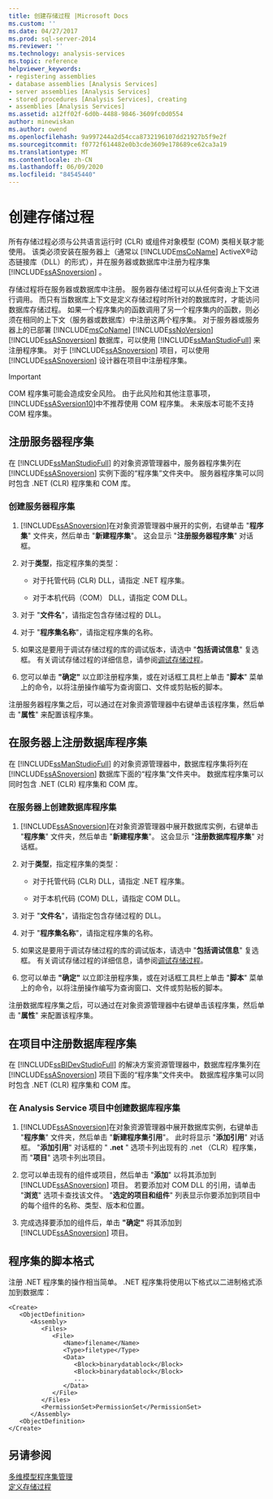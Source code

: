 ```yaml
---
title: 创建存储过程 |Microsoft Docs
ms.custom: ''
ms.date: 04/27/2017
ms.prod: sql-server-2014
ms.reviewer: ''
ms.technology: analysis-services
ms.topic: reference
helpviewer_keywords:
- registering assemblies
- database assemblies [Analysis Services]
- server assemblies [Analysis Services]
- stored procedures [Analysis Services], creating
- assemblies [Analysis Services]
ms.assetid: a12ff02f-6d0b-4488-9846-3609fc0d0554
author: minewiskan
ms.author: owend
ms.openlocfilehash: 9a997244a2d54cca8732196107dd21927b5f9e2f
ms.sourcegitcommit: f0772f614482e0b3cde3609e178689ce62ca3a19
ms.translationtype: MT
ms.contentlocale: zh-CN
ms.lasthandoff: 06/09/2020
ms.locfileid: "84545440"
---
```

# <a name="creating-stored-procedures"></a>创建存储过程
  所有存储过程必须与公共语言运行时 (CLR) 或组件对象模型 (COM) 类相关联才能使用。 该类必须安装在服务器上（通常以 [!INCLUDE[msCoName](../../includes/msconame-md.md)] ActiveX®动态链接库（DLL）的形式），并在服务器或数据库中注册为程序集 [!INCLUDE[ssASnoversion](../../includes/ssasnoversion-md.md)] 。  
  
 存储过程将在服务器或数据库中注册。 服务器存储过程可以从任何查询上下文进行调用。 而只有当数据库上下文是定义存储过程时所针对的数据库时，才能访问数据库存储过程。 如果一个程序集内的函数调用了另一个程序集内的函数，则必须在相同的上下文（服务器或数据库）中注册这两个程序集。 对于服务器或服务器上的已部署 [!INCLUDE[msCoName](../../includes/msconame-md.md)] [!INCLUDE[ssNoVersion](../../includes/ssnoversion-md.md)] [!INCLUDE[ssASnoversion](../../includes/ssasnoversion-md.md)] 数据库，可以使用 [!INCLUDE[ssManStudioFull](../../includes/ssmanstudiofull-md.md)] 来注册程序集。 对于 [!INCLUDE[ssASnoversion](../../includes/ssasnoversion-md.md)] 项目，可以使用 [!INCLUDE[ssASnoversion](../../includes/ssasnoversion-md.md)] 设计器在项目中注册程序集。  
  
> [!IMPORTANT]  
>  COM 程序集可能会造成安全风险。 由于此风险和其他注意事项， [!INCLUDE[ssASversion10](../../includes/ssasversion10-md.md)]中不推荐使用 COM 程序集。 未来版本可能不支持 COM 程序集。  
  
## <a name="registering-a-server-assembly"></a>注册服务器程序集  
 在 [!INCLUDE[ssManStudioFull](../../includes/ssmanstudiofull-md.md)] 的对象资源管理器中，服务器程序集列在 [!INCLUDE[ssASnoversion](../../includes/ssasnoversion-md.md)] 实例下面的“程序集”文件夹中。 服务器程序集可以同时包含 .NET (CLR) 程序集和 COM 库。  
  
### <a name="to-create-a-server-assembly"></a>创建服务器程序集  
  
1.  [!INCLUDE[ssASnoversion](../../includes/ssasnoversion-md.md)]在对象资源管理器中展开的实例，右键单击 "**程序集**" 文件夹，然后单击 "**新建程序集**"。 这会显示 "**注册服务器程序集**" 对话框。  
  
2.  对于**类型**，指定程序集的类型：  
  
    -   对于托管代码 (CLR) DLL，请指定 .NET 程序集。  
  
    -   对于本机代码（COM） DLL，请指定 COM DLL。  
  
3.  对于 "**文件名**"，请指定包含存储过程的 DLL。  
  
4.  对于 "**程序集名称**"，请指定程序集的名称。  
  
5.  如果这是要用于调试存储过程的库的调试版本，请选中 "**包括调试信息**" 复选框。 有关调试存储过程的详细信息，请参阅[调试存储过程](debugging-stored-procedures.md)。  
  
6.  您可以单击 **"确定"** 以立即注册程序集，或在对话框工具栏上单击 "**脚本**" 菜单上的命令，以将注册操作编写为查询窗口、文件或剪贴板的脚本。  
  
 注册服务器程序集之后，可以通过在对象资源管理器中右键单击该程序集，然后单击 "**属性**" 来配置该程序集。  
  
## <a name="registering-a-database-assembly-on-the-server"></a>在服务器上注册数据库程序集  
 在 [!INCLUDE[ssManStudioFull](../../includes/ssmanstudiofull-md.md)] 的对象资源管理器中，数据库程序集将列在 [!INCLUDE[ssASnoversion](../../includes/ssasnoversion-md.md)] 数据库下面的“程序集”文件夹中。 数据库程序集可以同时包含 .NET (CLR) 程序集和 COM 库。  
  
### <a name="to-create-a-database-assembly-on-a-server"></a>在服务器上创建数据库程序集  
  
1.  [!INCLUDE[ssASnoversion](../../includes/ssasnoversion-md.md)]在对象资源管理器中展开数据库实例，右键单击 "**程序集**" 文件夹，然后单击 "**新建程序集**"。 这会显示 "**注册数据库程序集**" 对话框。  
  
2.  对于**类型**，指定程序集的类型：  
  
    -   对于托管代码 (CLR) DLL，请指定 .NET 程序集。  
  
    -   对于本机代码 (COM) DLL，请指定 COM DLL。  
  
3.  对于 "**文件名**"，请指定包含存储过程的 DLL。  
  
4.  对于 "**程序集名称**"，请指定程序集的名称。  
  
5.  如果这是要用于调试存储过程的库的调试版本，请选中 "**包括调试信息**" 复选框。 有关调试存储过程的详细信息，请参阅[调试存储过程](debugging-stored-procedures.md)。  
  
6.  您可以单击 **"确定"** 以立即注册程序集，或在对话框工具栏上单击 "**脚本**" 菜单上的命令，以将注册操作编写为查询窗口、文件或剪贴板的脚本。  
  
 注册数据库程序集之后，可以通过在对象资源管理器中右键单击该程序集，然后单击 "**属性**" 来配置该程序集。  
  
## <a name="registering-a-database-assembly-in-a-project"></a>在项目中注册数据库程序集  
 在 [!INCLUDE[ssBIDevStudioFull](../../includes/ssbidevstudiofull-md.md)] 的解决方案资源管理器中，数据库程序集列在 [!INCLUDE[ssASnoversion](../../includes/ssasnoversion-md.md)] 项目下面的“程序集”文件夹中。 数据库程序集可以同时包含 .NET (CLR) 程序集和 COM 库。  
  
### <a name="to-create-a-database-assembly-in-an-analysis-service-project"></a>在 Analysis Service 项目中创建数据库程序集  
  
1.  [!INCLUDE[ssASnoversion](../../includes/ssasnoversion-md.md)]在对象资源管理器中展开数据库实例，右键单击 "**程序集**" 文件夹，然后单击 "**新建程序集引用**"。 此时将显示 "**添加引用**" 对话框。 "**添加引用**" 对话框的 " **.net** " 选项卡列出现有的 .net （CLR）程序集，而 "**项目**" 选项卡列出项目。  
  
2.  您可以单击现有的组件或项目，然后单击 "**添加**" 以将其添加到 [!INCLUDE[ssASnoversion](../../includes/ssasnoversion-md.md)] 项目。 若要添加对 COM DLL 的引用，请单击 "**浏览**" 选项卡查找该文件。 "**选定的项目和组件**" 列表显示你要添加到项目中的每个组件的名称、类型、版本和位置。  
  
3.  完成选择要添加的组件后，单击 **"确定"** 将其添加到 [!INCLUDE[ssASnoversion](../../includes/ssasnoversion-md.md)] 项目。  
  
## <a name="script-format-for-an-assembly"></a>程序集的脚本格式  
 注册 .NET 程序集的操作相当简单。 .NET 程序集将使用以下格式以二进制格式添加到数据库：  
  
```  
<Create>  
   <ObjectDefinition>  
      <Assembly>  
         <Files>  
            <File>  
               <Name>filename</Name>  
               <Type>filetype</Type>  
               <Data>  
                  <Block>binarydatablock</Block>  
                  <Block>binarydatablock</Block>  
                  ...  
               </Data>  
            </File>  
         </Files>  
         <PermissionSet>PermissionSet</PermissionSet>  
      </Assembly>  
   <ObjectDefinition>  
</Create>  
```  
  
## <a name="see-also"></a>另请参阅  
 [多维模型程序集管理](../multidimensional-models/multidimensional-model-assemblies-management.md)   
 [定义存储过程](defining-stored-procedures.md)  
  
  
